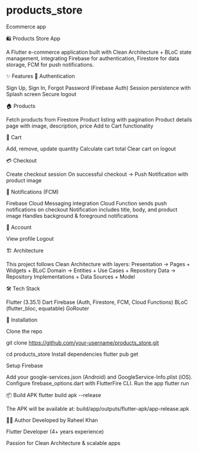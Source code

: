 # products_store

Ecommerce app

🛍️ Products Store App

A Flutter e-commerce application built with Clean Architecture + BLoC state management, integrating Firebase for authentication, Firestore for data storage, FCM for push notifications.

✨ Features
🔐 Authentication

Sign Up, Sign In, Forgot Password (Firebase Auth)
Session persistence with Splash screen
Secure logout

🏠 Products

Fetch products from Firestore
Product listing with pagination
Product details page with image, description, price
Add to Cart functionality

🛒 Cart

Add, remove, update quantity
Calculate cart total
Clear cart on logout

💳 Checkout

Create checkout session
On successful checkout → Push Notification with product image

🔔 Notifications (FCM)

Firebase Cloud Messaging integration
Cloud Function sends push notifications on checkout
Notification includes title, body, and product image
Handles background & foreground notifications

👤 Account

View profile
Logout

🏗️ Architecture

This project follows Clean Architecture with layers:
Presentation → Pages + Widgets + BLoC
Domain → Entities + Use Cases + Repository
Data → Repository Implementations + Data Sources + Model

🛠️ Tech Stack

Flutter (3.35.1)
Dart
Firebase (Auth, Firestore, FCM, Cloud Functions)
BLoC (flutter_bloc, equatable)
GoRouter


📲 Installation

Clone the repo

git clone https://github.com/your-username/products_store.git

cd products_store
Install dependencies
flutter pub get


Setup Firebase

Add your google-services.json (Android) and GoogleService-Info.plist (iOS).
Configure firebase_options.dart with FlutterFire CLI.
Run the app
flutter run

📦 Build APK
flutter build apk --release

The APK will be available at:
build/app/outputs/flutter-apk/app-release.apk



👨‍💻 Author
Developed by Raheel Khan

Flutter Developer (4+ years experience)

Passion for Clean Architecture & scalable apps

